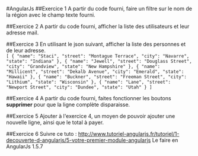 #AngularJs
##Exercice 1
A partir du code fourni, faire un filtre sur le nom de la région avec le champ texte fourni.

##Exercice 2
A partir du code fourni, afficher la liste des utilisateurs et leur adresse mail.

##Exercice 3
En utilisant le json suivant, afficher la liste des personnes et de leur adresse.  
`[
  {
    "name": "Staci",
    "street": "Montague Terrace",
    "city": "Navarre",
    "state": "Indiana"
  },
  {
    "name": "Jewell",
    "street": "Douglass Street",
    "city": "Grandview",
    "state": "New Hampshire"
  },
  {
    "name": "Millicent",
    "street": "Dekalb Avenue",
    "city": "Emerald",
    "state": "Hawaii"
  },
  {
    "name": "Buckner",
    "street": "Freeman Street",
    "city": "Lithium",
    "state": "Wisconsin"
  },
  {
    "name": "Lane",
    "street": "Newport Street",
    "city": "Dundee",
    "state": "Utah"
  }
]`

##Exercice 4
A partir du code fourni, faites fonctionner les boutons **supprimer** pour que la ligne complète disparaisse.

##Exercice 5
Ajouter à l'exercice 4, un moyen de pouvoir ajouter une nouvelle ligne, ainsi que le total à payer.

##Exercice 6
Suivre ce tuto : http://www.tutoriel-angularjs.fr/tutoriel/1-decouverte-d-angularjs/5-votre-premier-module-angularjs
Le faire en AngularJs 1.5.7
